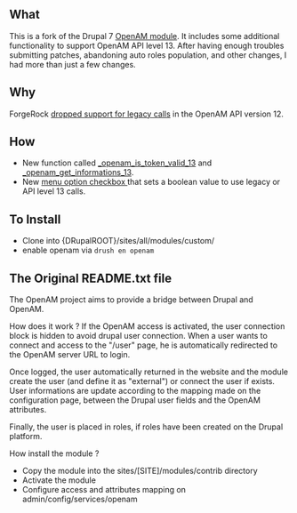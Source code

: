 

What
- 
This is a fork of the Drupal 7 [OpenAM module](https://www.drupal.org/project/openam). It includes some additional functionality to support OpenAM API level 13. After having enough troubles submitting patches, abandoning auto roles population, and other changes, I had more than just a few changes.  

Why 
-
ForgeRock [dropped support for legacy calls](https://forgerock.org/reply/12904/) in the OpenAM API version 12. 

How
-
- New function called [_openam_is_token_valid_13](https://github.com/rgoodie/openam_13/blob/master/openam.module#L306) and [_openam_get_informations_13](https://github.com/rgoodie/openam_13/blob/master/openam.module#L460). 
- New [menu option checkbox ](https://github.com/rgoodie/openam_13/blob/master/openam.admin.inc#L22) that sets a boolean value to use legacy or API level 13 calls. 

To Install
- 
- Clone into {DRupalROOT}/sites/all/modules/custom/
- enable openam via `drush en openam`



The Original README.txt file
-

The OpenAM project aims to provide a bridge between Drupal and OpenAM.

How does it work ?
If the OpenAM access is activated, the user connection block is hidden to avoid drupal user connection.
When a user wants to connect and access to the "/user" page, he is automatically redirected to the OpenAM server URL to login.

Once logged, the user automatically returned in the website and the module create the user (and define it as "external") or connect the user if exists.
User informations are update according to the mapping made on the configuration page, between the Drupal user fields and the OpenAM attributes.

Finally, the user is placed in roles, if roles have been created on the Drupal platform.

How install the module ?
  - Copy the module into the sites/[SITE]/modules/contrib directory
  - Activate the module
  - Configure access and attributes mapping on admin/config/services/openam
